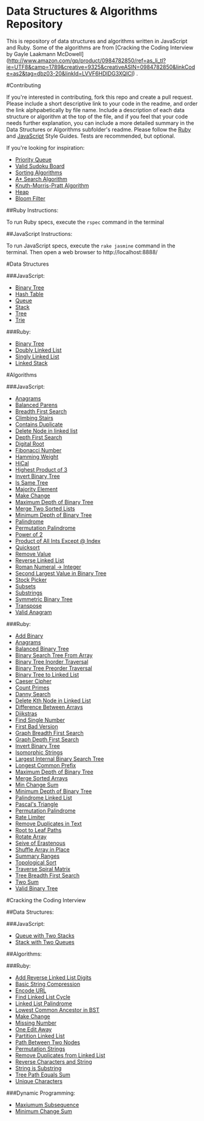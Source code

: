 Data Structures & Algorithms Repository
==========

This is repository of data structures and algorithms written in JavaScript and Ruby. Some of the algorithms are from
[Cracking the Coding Interview by Gayle Laakmann McDowell]
(http://www.amazon.com/gp/product/0984782850/ref=as_li_tl?ie=UTF8&camp=1789&creative=9325&creativeASIN=0984782850&linkCode=as2&tag=dbz03-20&linkId=LVVF6HDIDG3XQICI)
.
 
#Contributing
 
If you're interested in contributing, fork this repo and create a pull request. Please include a short descriptive link
to your code in the readme, and order the link alphpabetically by file name. Include a description of each
data structure or algorithm at the top of the file, and if you feel that your code needs further explanation,
you can include a more detailed summary in the Data Structures or Algorithms subfolder's readme.
Please follow the [Ruby](https://github.com/bbatsov/ruby-style-guide) and
[JavaScript](https://github.com/airbnb/javascript) Style Guides. Tests are recommended, but optional.
 
 If you're looking for inspiration:
 
 + [Priority Queue](https://en.wikipedia.org/wiki/Priority_queue)
 + [Valid Sudoku Board](https://en.wikipedia.org/wiki/Sudoku_solving_algorithms)
 + [Sorting Algorithms](https://en.wikipedia.org/wiki/Sorting_algorithm#Popular_sorting_algorithms)
 + [A* Search Algorithm](https://en.wikipedia.org/wiki/A*_search_algorithm)
 + [Knuth-Morris-Pratt Algorithm](https://en.wikipedia.org/wiki/Knuth%E2%80%93Morris%E2%80%93Pratt_algorithm)
 + [Heap](https://en.wikipedia.org/wiki/Heap_\(data_structure\))
 + [Bloom Filter](https://en.wikipedia.org/wiki/Bloom_filter)
 
##Ruby Instructions:
 
 To run Ruby specs, execute the `rspec` command in the terminal
 
##JavaScript Instructions:
 
 To run JavaScript specs, execute the `rake jasmine` command in the terminal. Then open a web browser to
 http://localhost:8888/

#Data Structures

###JavaScript:

* [Binary Tree](/Data-Structures/JavaScript/binary-tree.js)
* [Hash Table](/Data-Structures/JavaScript/hash-table.js)
* [Queue](/Data-Structures/JavaScript/queue.js)
* [Stack](/Data-Structures/JavaScript/stack.js)
* [Tree](/Data-Structures/JavaScript/tree.js)
* [Trie](/Data-Structures/JavaScript/trie.js)

###Ruby:

* [Binary Tree](/Data-Structures/Ruby/binary_tree.rb)
* [Doubly Linked List](/Data-Structures/Ruby/doubly_linked_list.rb)
* [Singly Linked List](/Data-Structures/Ruby/singly_linked_list.rb)
* [Linked Stack](/Data-Structures/Ruby/linked_stack.rb)

#Algorithms

###JavaScript:

* [Anagrams](/Algorithms/JavaScript/anagrams.js)
* [Balanced Parens](/Algorithms/JavaScript/balanced-parens.js)
* [Breadth First Search](/Algorithms/JavaScript/breadth-first-search.js)
* [Climbing Stairs](/Algorithms/JavaScript/climbing-stairs.js)
* [Contains Duplicate](/Algorithms/JavaScript/contains-duplicate.js)
* [Delete Node in linked list](/Algorithms/JavaScript/delete-node-in-linked-list.js)
* [Depth First Search](/Algorithms/JavaScript/depth-first-search.js)
* [Digital Root](/Algorithms/JavaScript/digital-root.js)
* [Fibonacci Number](/Algorithms/JavaScript/fibonacci-number.js)
* [Hamming Weight](/Algorithms/JavaScript/hamming-weight.js)
* [HiCal](/Algorithms/JavaScript/hical.js)
* [Highest Product of 3](/Algorithms/JavaScript/highest-product-of-three.js)
* [Invert Binary Tree](/Algorithms/JavaScript/invert-binary-tree.js)
* [Is Same Tree](/Algorithms/JavaScript/is-same-tree.js)
* [Majority Element](/Algorithms/JavaScript/majority-element.js)
* [Make Change](/Algorithms/JavaScript/make-change.js)
* [Maximum Depth of Binary Tree](/Algorithms/JavaScript/maximum-depth-of-binary-tree.js)
* [Merge Two Sorted Lists](/Algorithms/JavaScript/merge-two-sorted-lists.js)
* [Minimum Depth of Binary Tree](/Algorithms/JavaScript/minimum-depth-of-binary-tree.js)
* [Palindrome](/Algorithms/JavaScript/palindrome.js)
* [Permutation Palindrome](/Algorithms/JavaScript/permutation-palindrome.js)
* [Power of 2](/Algorithms/JavaScript/power-of-two.js)
* [Product of All Ints Except @ Index](/Algorithms/JavaScript/product-of-ints.js)
* [Quicksort](/Algorithms/JavaScript/quicksort.js)
* [Remove Value](/Algorithms/JavaScript/remove-value.js)
* [Reverse Linked List](/Algorithms/JavaScript/reverse-linked-list.js)
* [Roman Numeral -> Integer](/Algorithms/JavaScript/roman-numeral-to-integer.js)
* [Second Largest Value in Binary Tree](/Algorithms/JavaScript/second-largest-binary-tree.js)
* [Stock Picker](/Algorithms/JavaScript/stock-picker.js)
* [Subsets](/Algorithms/JavaScript/subsets.js)
* [Substrings](/Algorithms/JavaScript/substrings.js)
* [Symmetric Binary Tree](/Algorithms/JavaScript/symmetric-binary-tree.js)
* [Transpose](/Algorithms/JavaScript/transpose.js)
* [Valid Anagram](/Algorithms/JavaScript/valid-anagram.js)

###Ruby:

* [Add Binary](/Algorithms/Ruby/add_binary.rb)
* [Anagrams](/Algorithms/Ruby/anagrams.rb)
* [Balanced Binary Tree](/Algorithms/Ruby/balanced_binary_tree.rb)
* [Binary Search Tree From Array](/Algorithms/Ruby/binary_search_tree_from_array.rb)
* [Binary Tree Inorder Traversal](/Algorithms/Ruby/binary_tree_inorder_traversal.rb)
* [Binary Tree Preorder Traversal](/Algorithms/Ruby/binary_tree_preorder_traversal.rb)
* [Binary Tree to Linked List](/Algorithms/Ruby/binary_tree_to_linked_list.rb)
* [Caeser Cipher](/Algorithms/Ruby/caesar_cipher.rb)
* [Count Primes](/Algorithms/Ruby/count_primes.rb)
* [Danny Search](/Algorithms/Ruby/danny_search.rb)
* [Delete Kth Node in Linked List](/Algorithms/Ruby/delete_kth_node.rb)
* [Difference Between Arrays](/Algorithms/Ruby/difference_between_arrays.rb)
* [Dijkstras](/Algorithms/Ruby/dijkstras.rb)
* [Find Single Number](/Algorithms/Ruby/find_single_number.rb)
* [First Bad Version](/Algorithms/Ruby/first_bad_version.rb)
* [Graph Breadth First Search](/Algorithms/Ruby/graph_breadth_first_search.rb)
* [Graph Depth First Search](/Algorithms/Ruby/graph_depth_first_search.rb)
* [Invert Binary Tree](/Algorithms/Ruby/invert_binary_tree.rb)
* [Isomorphic Strings](/Algorithms/Ruby/isomorphic_strings.rb)
* [Largest Internal Binary Search Tree](/Algorithms/Ruby/largest_internal_binary_search_tree.rb)
* [Longest Common Prefix](/Algorithms/Ruby/longest_common_prefix.rb)
* [Maximum Depth of Binary Tree](/Algorithms/Ruby/maximum_depth_of_binary_tree.rb)
* [Merge Sorted Arrays](/Algorithms/Ruby/merge_sorted_arrays.rb)
* [Min Change Sum](/Algorithms/Ruby/min_change_sum.rb)
* [Minimum Depth of Binary Tree](/Algorithms/Ruby/minimum_depth_of_binary_tree.rb)
* [Palindrome Linked List](/Algorithms/Ruby/palindrome_linked_list.rb)
* [Pascal's Triangle](/Algorithms/Ruby/pascals_triangle.rb)
* [Permutation Palindrome](/Algorithms/Ruby/permutation_palindrome.rb)
* [Rate Limiter](/Algorithms/Ruby/rate_limiter.rb)
* [Remove Duplicates in Text](/Algorithms/Ruby/remove_duplicates.rb)
* [Root to Leaf Paths](/Algorithms/Ruby/root_to_leaf_paths.rb)
* [Rotate Array](/Algorithms/Ruby/rotate_array.rb)
* [Seive of Erastenous](/Algorithms/Ruby/seive_of_erastenous.rb)
* [Shuffle Array in Place](/Algorithms/Ruby/shuffle_array_in_place.rb)
* [Summary Ranges](/Algorithms/Ruby/summary_ranges.rb)
* [Topological Sort](/Algorithms/Ruby/topological_sort.rb)
* [Traverse Spiral Matrix](/Algorithms/Ruby/traverse_spiral_matrix.rb)
* [Tree Breadth First Search](/Algorithms/Ruby/tree_breadth_first_search.rb)
* [Two Sum](/Algorithms/Ruby/two_sum.rb)
* [Valid Binary Tree](/Algorithms/Ruby/valid_binary_tree.rb)

#Cracking the Coding Interview

##Data Structures:

###JavaScript:

* [Queue with Two Stacks](/Data-Structures/Cracking-the-Coding-Interview/queue-with-two-stacks.js)
* [Stack with Two Queues](/Data-Structures/Cracking-the-Coding-Interview/stack-with-two-queues.js)

##Algorithms:

###Ruby:

* [Add Reverse Linked List Digits](/Algorithms/Cracking-the-Coding-Interview/add_reversed_linked_list_digits.rb)
* [Basic String Compression](/Algorithms/Cracking-the-Coding-Interview/basic_string_compression.rb)
* [Encode URL](/Algorithms/Cracking-the-Coding-Interview/encode_url.rb)
* [Find Linked List Cycle](/Algorithms/Cracking-the-Coding-Interview/find_linked_list_cycle.rb)
* [Linked List Palindrome](/Algorithms/Cracking-the-Coding-Interview/linked_list_palindrome.rb)
* [Lowest Common Ancestor in BST](/Algorithms/Cracking-the-Coding-Interview/lowest_common_ancestor.rb)
* [Make Change](/Algorithms/Cracking-the-Coding-Interview/make_change.rb)
* [Missing Number](/Algorithms/Cracking-the-Coding-Interview/missing_number.rb)
* [One Edit Away](/Algorithms/Cracking-the-Coding-Interview/one_edit_away.rb)
* [Partition Linked List](/Algorithms/Cracking-the-Coding-Interview/partition_linked_list.rb)
* [Path Between Two Nodes](/Algorithms/Cracking-the-Coding-Interview/path_between_two_nodes.rb)
* [Permutation Strings](/Algorithms/Cracking-the-Coding-Interview/permutations_strings.rb)
* [Remove Duplicates from Linked List](/Algorithms/Cracking-the-Coding-Interview/remove_duplicates_from_linked_list.rb)
* [Reverse Characters and String](/Algorithms/Cracking-the-Coding-Interview/reverse_characters_and_string.rb)
* [String is Substring](/Algorithms/Cracking-the-Coding-Interview/string_is_substring.rb)
* [Tree Path Equals Sum](/Algorithms/Cracking-the-Coding-Interview/tree_path_equals_sum.rb)
* [Unique Characters](/Algorithms/Cracking-the-Coding-Interview/unique_characters.rb)

###Dynamic Programming:

* [Maxiumum Subsequence](/Algorithms/Dynamic-Programming/max_subsequence.rb)
* [Minimum Change Sum](/Algorithms/Dynamic-Programming/min_change-sum.rb)
